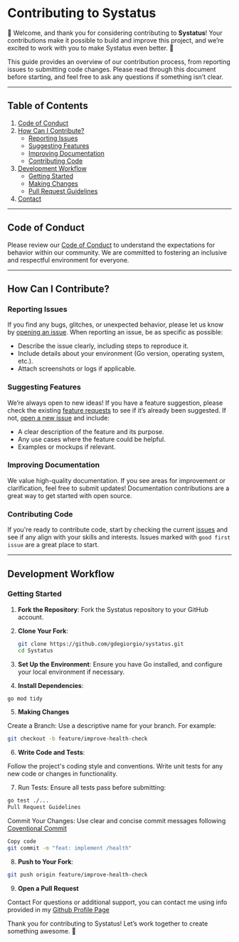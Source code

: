 # Contributing to Systatus

🎉 Welcome, and thank you for considering contributing to **Systatus**! Your contributions make it possible to build and improve this project, and we’re excited to work with you to make Systatus even better. 🎉

This guide provides an overview of our contribution process, from reporting issues to submitting code changes. Please read through this document before starting, and feel free to ask any questions if something isn’t clear.

---

## Table of Contents

1. [Code of Conduct](#code-of-conduct)
2. [How Can I Contribute?](#how-can-i-contribute)
   - [Reporting Issues](#reporting-issues)
   - [Suggesting Features](#suggesting-features)
   - [Improving Documentation](#improving-documentation)
   - [Contributing Code](#contributing-code)
3. [Development Workflow](#development-workflow)
   - [Getting Started](#getting-started)
   - [Making Changes](#making-changes)
   - [Pull Request Guidelines](#pull-request-guidelines)
4. [Contact](#contact)

---

## Code of Conduct

Please review our [Code of Conduct](CODE_OF_CONDUCT.md) to understand the expectations for behavior within our community. We are committed to fostering an inclusive and respectful environment for everyone.

---

## How Can I Contribute?

### Reporting Issues

If you find any bugs, glitches, or unexpected behavior, please let us know by [opening an issue](https://github.com/gdegiorigo/systatus/issues). When reporting an issue, be as specific as possible:

- Describe the issue clearly, including steps to reproduce it.
- Include details about your environment (Go version, operating system, etc.).
- Attach screenshots or logs if applicable.

### Suggesting Features

We’re always open to new ideas! If you have a feature suggestion, please check the existing [feature requests](https://github.com/gdegiorgio/systatus/issues) to see if it’s already been suggested. If not, [open a new issue](https://github.com/gdegiorgio/systatus/issues/new) and include:

- A clear description of the feature and its purpose.
- Any use cases where the feature could be helpful.
- Examples or mockups if relevant.

### Improving Documentation

We value high-quality documentation. If you see areas for improvement or clarification, feel free to submit updates! Documentation contributions are a great way to get started with open source. 

### Contributing Code

If you're ready to contribute code, start by checking the current [issues](https://github.com/gdegiorgio/systatus/issues) and see if any align with your skills and interests. Issues marked with `good first issue` are a great place to start.

---

## Development Workflow

### Getting Started

1. **Fork the Repository**: Fork the Systatus repository to your GitHub account.

2. **Clone Your Fork**:
   ```bash
   git clone https://github.com/gdegiorgio/systatus.git
   cd Systatus
   ```
3. **Set Up the Environment**: Ensure you have Go installed, and configure your local environment if necessary.

4. **Install Dependencies**:

```bash
go mod tidy
```

5. **Making Changes**

Create a Branch: Use a descriptive name for your branch. For example:

```bash
git checkout -b feature/improve-health-check
```

6. **Write Code and Tests**:

Follow the project's coding style and conventions.
Write unit tests for any new code or changes in functionality.

7. Run Tests: Ensure all tests pass before submitting:

```bash
go test ./...
Pull Request Guidelines
```

Commit Your Changes: Use clear and concise commit messages following [Coventional Commit](https://www.conventionalcommits.org/en/v1.0.0/)

```bash
Copy code
git commit -m "feat: implement /health"
```

8. **Push to Your Fork**:

```bash
git push origin feature/improve-health-check
```

9. **Open a Pull Request**


Contact
For questions or additional support, you can contact me using info provided in my [Github Profile Page](https://github.com/gdegiorgio)

Thank you for contributing to Systatus! Let’s work together to create something awesome. 🚀